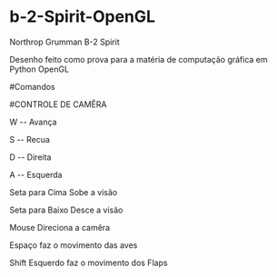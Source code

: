 # b-2-Spirit-OpenGL
Northrop Grumman B-2 Spirit 

Desenho feito como prova para a matéria de computação gráfica em Python OpenGL

#Comandos

#CONTROLE DE CAMÊRA

 W -- Avança 
 
 S -- Recua
 
 D -- Direita 
 
 A -- Esquerda

 Seta para Cima Sobe a visão
 
 Seta para Baixo Desce a visão

 Mouse Direciona a camêra

 Espaço faz o movimento das aves

 Shift Esquerdo faz o movimento dos Flaps

